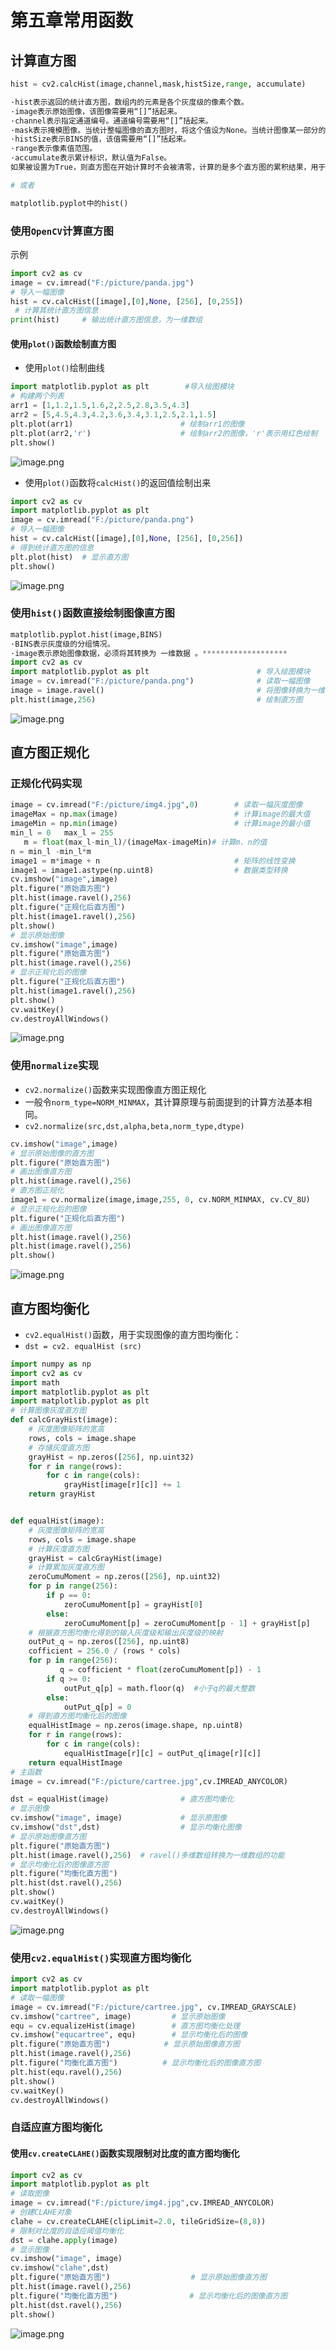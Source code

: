 # 第五章常用函数

## 计算直方图

```python
hist = cv2.calcHist(image,channel,mask,histSize,range, accumulate)

·hist表示返回的统计直方图，数组内的元素是各个灰度级的像素个数。
·image表示原始图像，该图像需要用“[]”括起来。
·channel表示指定通道编号。通道编号需要用“[]”括起来。
·mask表示掩模图像。当统计整幅图像的直方图时，将这个值设为None。当统计图像某一部分的直方图时，需要用到掩模图像。
·histSize表示BINS的值，该值需要用“[]”括起来。
·range表示像素值范围。
·accumulate表示累计标识，默认值为False。
如果被设置为True，则直方图在开始计算时不会被清零，计算的是多个直方图的累积结果，用于对一组图像计算直方图。该参数是可选的，一般情况下不需要设置。

# 或者

matplotlib.pyplot中的hist()
```

### 使用`OpenCV`计算直方图

示例

```python
import cv2 as cv
image = cv.imread("F:/picture/panda.jpg")                   
# 导入一幅图像
hist = cv.calcHist([image],[0],None, [256], [0,255])       
 # 计算其统计直方图信息
print(hist)     # 输出统计直方图信息，为一维数组
```



#### 使用`plot()`函数绘制直方图

- 使用`plot()`绘制曲线

```python
import matplotlib.pyplot as plt        #导入绘图模块
# 构建两个列表
arr1 = [1,1.2,1.5,1.6,2,2.5,2.8,3.5,4.3]
arr2 = [5,4.5,4.3,4.2,3.6,3.4,3.1,2.5,2.1,1.5]
plt.plot(arr1)                        # 绘制arr1的图像
plt.plot(arr2,'r')                    # 绘制arr2的图像，'r'表示用红色绘制
plt.show() 
```

![image.png](https://ae02.alicdn.com/kf/H1b539d7164e747408c9e4cc0b41badc4F.png)



- 使用`plot()`函数将`calcHist()`的返回值绘制出来

```python
import cv2 as cv
import matplotlib.pyplot as plt
image = cv.imread("F:/picture/panda.png")                   
# 导入一幅图像
hist = cv.calcHist([image],[0],None, [256], [0,256])        
# 得到统计直方图的信息
plt.plot(hist)  # 显示直方图
plt.show() 

```

![image.png](https://ae05.alicdn.com/kf/Hb93f79d683d14de1918f47b3a058c53fV.png)



### 使用`hist()`函数直接绘制图像直方图

```python
matplotlib.pyplot.hist(image,BINS)
·BINS表示灰度级的分组情况。
·image表示原始图像数据，必须将其转换为 一维数据 。*******************
import cv2 as cv
import matplotlib.pyplot as plt                        # 导入绘图模块
image = cv.imread("F:/picture/panda.png")              # 读取一幅图像
image = image.ravel()                                  # 将图像转换为一维数组
plt.hist(image,256)                                    # 绘制直方图
```



![image.png](https://ae04.alicdn.com/kf/H542ec62897df4ea69ea2270e1108741aB.png)



## 直方图正规化



### 正规化代码实现

```python
image = cv.imread("F:/picture/img4.jpg",0)        # 读取一幅灰度图像
imageMax = np.max(image)                          # 计算image的最大值
imageMin = np.min(image)                          # 计算image的最小值
min_l = 0   max_l = 255
   m = float(max_l-min_l)/(imageMax-imageMin)# 计算m、n的值
n = min_l -min_l*m
image1 = m*image + n                              # 矩阵的线性变换
image1 = image1.astype(np.uint8)                  # 数据类型转换
cv.imshow("image",image)
plt.figure("原始直方图")
plt.hist(image.ravel(),256)
plt.figure("正规化后直方图")
plt.hist(image1.ravel(),256)
plt.show()
# 显示原始图像
cv.imshow("image",image)
plt.figure("原始直方图")
plt.hist(image.ravel(),256)
# 显示正规化后的图像
plt.figure("正规化后直方图")
plt.hist(image1.ravel(),256)
plt.show()
cv.waitKey()
cv.destroyAllWindows() 

```

![image.png](https://ae02.alicdn.com/kf/H4ced6960e4024549a65315d2194afd0fq.png)



### 使用`normalize`实现

- `cv2.normalize()`函数来实现图像直方图正规化
- 一般令`norm_type=NORM_MINMAX`，其计算原理与前面提到的计算方法基本相同。
- `cv2.normalize(src,dst,alpha,beta,norm_type,dtype)`

```python
cv.imshow("image",image)
# 显示原始图像的直方图
plt.figure("原始直方图")
# 画出图像直方图
plt.hist(image.ravel(),256)
# 直方图正规化
image1 = cv.normalize(image,image,255, 0, cv.NORM_MINMAX, cv.CV_8U)
# 显示正规化后的图像
plt.figure("正规化后直方图")
# 画出图像直方图
plt.hist(image.ravel(),256)
plt.hist(image.ravel(),256)
plt.show()

```

![image.png](https://ae01.alicdn.com/kf/He3a4fced86fc43edb10e341e919227e0C.png)



## 直方图均衡化

- `cv2.equalHist()`函数，用于实现图像的直方图均衡化：
- `dst = cv2. equalHist (src)`

```python
import numpy as np
import cv2 as cv
import math
import matplotlib.pyplot as plt
import matplotlib.pyplot as plt
# 计算图像灰度直方图
def calcGrayHist(image):
    # 灰度图像矩阵的宽高
    rows, cols = image.shape
    # 存储灰度直方图
    grayHist = np.zeros([256], np.uint32)
    for r in range(rows):
        for c in range(cols):
            grayHist[image[r][c]] += 1
    return grayHist


def equalHist(image):
    # 灰度图像矩阵的宽高
    rows, cols = image.shape
    # 计算灰度直方图
    grayHist = calcGrayHist(image)
    # 计算累加灰度直方图
    zeroCumuMoment = np.zeros([256], np.uint32)
    for p in range(256):
        if p == 0:
            zeroCumuMoment[p] = grayHist[0]
        else:
            zeroCumuMoment[p] = zeroCumuMoment[p - 1] + grayHist[p]
    # 根据直方图均衡化得到的输入灰度级和输出灰度级的映射
    outPut_q = np.zeros([256], np.uint8)
    cofficient = 256.0 / (rows * cols)
    for p in range(256):
 	       q = cofficient * float(zeroCumuMoment[p]) - 1
        if q >= 0:
            outPut_q[p] = math.floor(q)  #小于q的最大整数
        else:
            outPut_q[p] = 0
    # 得到直方图均衡化后的图像
    equalHistImage = np.zeros(image.shape, np.uint8)
    for r in range(rows):
        for c in range(cols):
            equalHistImage[r][c] = outPut_q[image[r][c]]
    return equalHistImage
# 主函数
image = cv.imread("F:/picture/cartree.jpg",cv.IMREAD_ANYCOLOR)

dst = equalHist(image)                # 直方图均衡化
# 显示图像
cv.imshow("image", image)             # 显示原图像
cv.imshow("dst",dst)                  # 显示均衡化图像
# 显示原始图像直方图
plt.figure("原始直方图")
plt.hist(image.ravel(),256)  # ravel()多维数组转换为一维数组的功能
# 显示均衡化后的图像直方图
plt.figure("均衡化直方图")  
plt.hist(dst.ravel(),256)
plt.show()
cv.waitKey()
cv.destroyAllWindows()


```

![image.png](https://ae06.alicdn.com/kf/He147b8dc0b434a3d939e6b854f449c48s.png)



### 使用`cv2.equalHist()`实现直方图均衡化

```python
import cv2 as cv
import matplotlib.pyplot as plt
# 读取一幅图像
image = cv.imread("F:/picture/cartree.jpg", cv.IMREAD_GRAYSCALE)
cv.imshow("cartree", image)         # 显示原始图像
equ = cv.equalizeHist(image)        # 直方图均衡化处理
cv.imshow("equcartree", equ)        # 显示均衡化后的图像
plt.figure("原始直方图")            # 显示原始图像直方图
plt.hist(image.ravel(),256)
plt.figure("均衡化直方图")          # 显示均衡化后的图像直方图
plt.hist(equ.ravel(),256)
plt.show()
cv.waitKey()
cv.destroyAllWindows()

```



### 自适应直方图均衡化

#### 使用`cv.createCLAHE()`函数实现限制对比度的直方图均衡化

```python
import cv2 as cv
import matplotlib.pyplot as plt
# 读取图像
image = cv.imread("F:/picture/img4.jpg",cv.IMREAD_ANYCOLOR)
# 创建CLAHE对象
clahe = cv.createCLAHE(clipLimit=2.0, tileGridSize=(8,8))
# 限制对比度的自适应阈值均衡化
dst = clahe.apply(image)
# 显示图像
cv.imshow("image", image)
cv.imshow("clahe",dst)
plt.figure("原始直方图")                  # 显示原始图像直方图
plt.hist(image.ravel(),256)
plt.figure("均衡化直方图")                # 显示均衡化后的图像直方图
plt.hist(dst.ravel(),256)
plt.show()

```

![image.png](https://ae02.alicdn.com/kf/H7994e814fade44d988216e25171f3560u.png)






